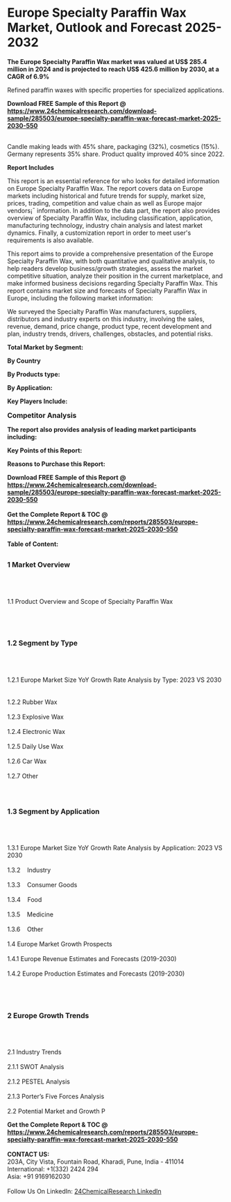 <h1>Europe Specialty Paraffin Wax Market, Outlook and Forecast 2025-2032</h1><p><strong>The Europe Specialty Paraffin Wax market was valued at US$ 285.4 million in 2024 and is projected to reach US$ 425.6 million by 2030, at a CAGR of 6.9%</strong></p><p>
</p><p>Refined paraffin waxes with specific properties for specialized applications.</p><div><b>Download FREE Sample of this Report @ 
            <a href="https://www.24chemicalresearch.com/download-sample/285503/europe-specialty-paraffin-wax-forecast-market-2025-2030-550">
            https://www.24chemicalresearch.com/download-sample/285503/europe-specialty-paraffin-wax-forecast-market-2025-2030-550</a></b></div><br><p>
Candle making leads with 45% share, packaging (32%), cosmetics (15%). Germany represents 35% share. Product quality improved 40% since 2022.</p><p>
</p><p><strong>Report Includes</strong></p><p>
</p><p>This report is an essential reference for who looks for detailed information on Europe Specialty Paraffin Wax. The report covers data on Europe markets including historical and future trends for supply, market size, prices, trading, competition and value chain as well as Europe major vendors¡¯ information. In addition to the data part, the report also provides overview of Specialty Paraffin Wax, including classification, application, manufacturing technology, industry chain analysis and latest market dynamics. Finally, a customization report in order to meet user's requirements is also available.</p><p>
</p><p>This report aims to provide a comprehensive presentation of the Europe Specialty Paraffin Wax, with both quantitative and qualitative analysis, to help readers develop business/growth strategies, assess the market competitive situation, analyze their position in the current marketplace, and make informed business decisions regarding Specialty Paraffin Wax. This report contains market size and forecasts of Specialty Paraffin Wax in Europe, including the following market information:</p><p>
</p><p>We surveyed the Specialty Paraffin Wax manufacturers, suppliers, distributors and industry experts on this industry, involving the sales, revenue, demand, price change, product type, recent development and plan, industry trends, drivers, challenges, obstacles, and potential risks.</p><p>
</p><p><strong>Total Market by Segment:</strong></p><p>
<strong>By Country</strong></p><p>
</p><p>
<strong>By Products type:</strong></p><p>
</p><p>
<strong>By Application:</strong></p><p>
</p><p>
<strong>Key Players Include:</strong></p><p>
</p><p>
</p><p><strong style="font-size:16px">Competitor Analysis</strong></p><p>
</p><p><strong>The report also provides analysis of leading market participants including:</strong></p><p>
</p><p>
</p><p><strong>Key Points of this Report:</strong></p><p>
</p><p>
</p><p><strong>Reasons to Purchase this Report:</strong></p><p>
</p><div><b>Download FREE Sample of this Report @ 
            <a href="https://www.24chemicalresearch.com/download-sample/285503/europe-specialty-paraffin-wax-forecast-market-2025-2030-550">
            https://www.24chemicalresearch.com/download-sample/285503/europe-specialty-paraffin-wax-forecast-market-2025-2030-550</a></b></div><br><div><b>Get the Complete Report & TOC @ 
            <a href="https://www.24chemicalresearch.com/reports/285503/europe-specialty-paraffin-wax-forecast-market-2025-2030-550">
            https://www.24chemicalresearch.com/reports/285503/europe-specialty-paraffin-wax-forecast-market-2025-2030-550</a></b></div><br>
            <b>Table of Content:</b><p><h2><span style="font-size:16px"><strong>1 Market Overview&nbsp;&nbsp; &nbsp;</strong></span></h2><br />
<br />
<p>1.1 Product Overview and Scope of Specialty Paraffin Wax&nbsp;</p><br />
<br />
<h2><strong><span style="font-size:16px">1.2 Segment by Type&nbsp;&nbsp; &nbsp;</span></strong></h2><br />
<br />
<p>1.2.1 Europe Market Size YoY Growth Rate Analysis by Type: 2023 VS 2030&nbsp;&nbsp; &nbsp;<br /><br />
1.2.2 Rubber Wax&nbsp;&nbsp; &nbsp;<br /><br />
1.2.3 Explosive Wax<br /><br />
1.2.4 Electronic Wax<br /><br />
1.2.5 Daily Use Wax<br /><br />
1.2.6 Car Wax<br /><br />
1.2.7 Other<br /><br />
<br />
<h2><span style="font-size:16px"><strong>1.3 Segment by Application&nbsp;&nbsp;</strong></span></h2><br />
<br />
<p>1.3.1 Europe Market Size YoY Growth Rate Analysis by Application: 2023 VS 2030&nbsp;&nbsp; &nbsp;<br /><br />
1.3.2&nbsp;&nbsp; &nbsp;Industry<br /><br />
1.3.3&nbsp;&nbsp; &nbsp;Consumer Goods<br /><br />
1.3.4&nbsp;&nbsp; &nbsp;Food<br /><br />
1.3.5&nbsp;&nbsp; &nbsp;Medicine<br /><br />
1.3.6&nbsp;&nbsp; &nbsp;Other<br /><br />
1.4 Europe Market Growth Prospects&nbsp;&nbsp; &nbsp;<br /><br />
1.4.1 Europe Revenue Estimates and Forecasts (2019-2030)&nbsp;&nbsp; &nbsp;<br /><br />
1.4.2 Europe Production Estimates and Forecasts (2019-2030)&nbsp;&nbsp;</p><br />
<br />
<h2><span style="font-size:16px"><strong>2 Europe Growth Trends&nbsp;&nbsp; &nbsp;</strong></span></h2><br />
<br />
<p>2.1 Industry Trends&nbsp;&nbsp; &nbsp;<br /><br />
2.1.1 SWOT Analysis&nbsp;&nbsp; &nbsp;<br /><br />
2.1.2 PESTEL Analysis&nbsp;&nbsp; &nbsp;<br /><br />
2.1.3 Porter&rsquo;s Five Forces Analysis&nbsp;&nbsp; &nbsp;<br /><br />
2.2 Potential Market and Growth P</p><div><b>Get the Complete Report & TOC @ 
            <a href="https://www.24chemicalresearch.com/reports/285503/europe-specialty-paraffin-wax-forecast-market-2025-2030-550">
            https://www.24chemicalresearch.com/reports/285503/europe-specialty-paraffin-wax-forecast-market-2025-2030-550</a></b></div><br><b>CONTACT US:</b><br>
            203A, City Vista, Fountain Road, Kharadi, Pune, India - 411014<br>
            International: +1(332) 2424 294<br>
            Asia: +91 9169162030 <br><br>
            Follow Us On LinkedIn: <a href="https://www.linkedin.com/company/24chemicalresearch/">24ChemicalResearch LinkedIn</a>